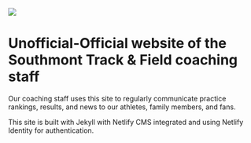 [![](https://badges.gitter.im/Join%20Chat.svg)](https://gitter.im/netlify/netlifycms)

# Unofficial-Official website of the Southmont Track & Field coaching staff

Our coaching staff uses this site to regularly communicate practice rankings, results, and news to our athletes, family members, and fans.

This site is built with Jekyll with Netlify CMS integrated and using Netlify Identity for
authentication.
